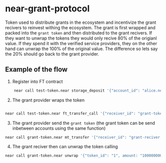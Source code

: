 # near-grant-protocol

Token used to distribute grants in the ecosystem and incentivize the grant recivers to reinvest withing the ecosystem.
The grant is first wrapped and packed into the `grant token` and then distributed to the grant recivers. If they want to unwrap the tokens they would only recive 80% of the origianl value. If they spend it with the verified service providers, they on the other hand can unwrap the 100% of the original value. The difference so lets say the 20% should go back to the grant provider.

## Example of the flow

1. Register into FT contract

```bash
    near call test-token.near storage_deposit '{"account_id": "alice.near"}' --accountId alice.near
```

2. The grant provider wraps the token

```bash

near call test-token.near ft_transfer_call '{"receiver_id": "grant-token.near", "amount": "200000000000000000000000", "msg": ""}'  --accountId grant-provider.near --depositYocto 1 --gas 300000000000000

```

3. The grant provider send the `grant token` (the grant token can be send inbetween accounts using the same function)

```bash
near call grant-token.near mt_transfer '{"receiver_id": "grant-reciver.near", "token_id": "1", "amount": "10000000000000000000000"}' --accountId grant-provider --depositYocto 1

```

4. The grant reciver then can unwrap the token calling

```bash
near call grant-token.near unwrap '{"token_id": "1", amount: "10000000000000000000000"}' --accountId grant-reciver.near
```
